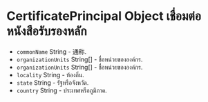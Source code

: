 # CertificatePrincipal Object เชื่อมต่อ หนังสือรับรองหลัก

* `commonName` String - 通称.
* `organizationUnits` String[] - ชื่อหน่วยขององค์กร.
* `organizationUnits` String[] - ชื่อหน่วยขององค์กร.
* `locality` String - ท้องถิ่น.
* `state` String - รัฐหรือจังหวัด.
* `country` String - ประเทศหรือภูมิภาค.